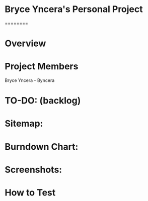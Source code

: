 Bryce Yncera's Personal Project
========


========

Overview
========


Project Members
=============

Bryce Yncera - Byncera

TO-DO: (backlog)
========

Sitemap:
========


Burndown Chart:
========


Screenshots:
========


How to Test
========




